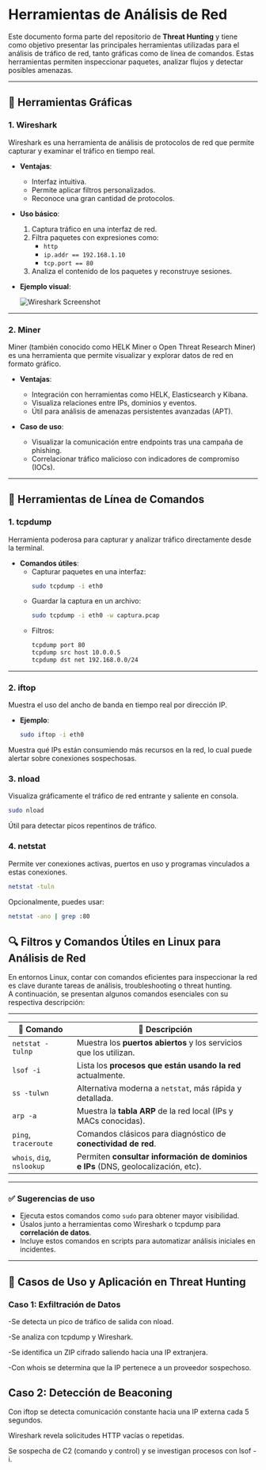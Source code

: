 # Herramientas de Análisis de Red

Este documento forma parte del repositorio de **Threat Hunting** y tiene como objetivo presentar las principales herramientas utilizadas para el análisis de tráfico de red, tanto gráficas como de línea de comandos. Estas herramientas permiten inspeccionar paquetes, analizar flujos y detectar posibles amenazas.

---

## 🧰 Herramientas Gráficas

### 1. **Wireshark**

Wireshark es una herramienta de análisis de protocolos de red que permite capturar y examinar el tráfico en tiempo real.

- **Ventajas**:
  - Interfaz intuitiva.
  - Permite aplicar filtros personalizados.
  - Reconoce una gran cantidad de protocolos.

- **Uso básico**:
  1. Captura tráfico en una interfaz de red.
  2. Filtra paquetes con expresiones como:
     - `http`
     - `ip.addr == 192.168.1.10`
     - `tcp.port == 80`
  3. Analiza el contenido de los paquetes y reconstruye sesiones.

- **Ejemplo visual**:

  ![Wireshark Screenshot](https://www.wireshark.org/docs/wsug_html/images/ws-main.png)

---

### 2. **Miner**

Miner (también conocido como HELK Miner o Open Threat Research Miner) es una herramienta que permite visualizar y explorar datos de red en formato gráfico.

- **Ventajas**:
  - Integración con herramientas como HELK, Elasticsearch y Kibana.
  - Visualiza relaciones entre IPs, dominios y eventos.
  - Útil para análisis de amenazas persistentes avanzadas (APT).

- **Caso de uso**:
  - Visualizar la comunicación entre endpoints tras una campaña de phishing.
  - Correlacionar tráfico malicioso con indicadores de compromiso (IOCs).

---

## 🔧 Herramientas de Línea de Comandos

### 1. **tcpdump**

Herramienta poderosa para capturar y analizar tráfico directamente desde la terminal.

- **Comandos útiles**:
  - Capturar paquetes en una interfaz:
    ```bash
    sudo tcpdump -i eth0
    ```
  - Guardar la captura en un archivo:
    ```bash
    sudo tcpdump -i eth0 -w captura.pcap
    ```
  - Filtros:
    ```bash
    tcpdump port 80
    tcpdump src host 10.0.0.5
    tcpdump dst net 192.168.0.0/24
    ```

---

### 2. **iftop**

Muestra el uso del ancho de banda en tiempo real por dirección IP.

- **Ejemplo**:
  ```bash
  sudo iftop -i eth0
   ```
Muestra qué IPs están consumiendo más recursos en la red, lo cual puede alertar sobre conexiones sospechosas.

### 3. nload
Visualiza gráficamente el tráfico de red entrante y saliente en consola.
 ```bash
sudo nload
 ```
Útil para detectar picos repentinos de tráfico.

### 4. netstat
Permite ver conexiones activas, puertos en uso y programas vinculados a estas conexiones.

 ```bash
netstat -tuln
 ```
Opcionalmente, puedes usar:
 ```bash
netstat -ano | grep :80
 ```
## 🔍 Filtros y Comandos Útiles en Linux para Análisis de Red

En entornos Linux, contar con comandos eficientes para inspeccionar la red es clave durante tareas de análisis, troubleshooting o threat hunting.  
A continuación, se presentan algunos comandos esenciales con su respectiva descripción:

---

| 🧩 Comando                | 💬 Descripción                                                                 |
|---------------------------|------------------------------------------------------------------------------|
| `netstat -tulnp`          | Muestra los **puertos abiertos** y los servicios que los utilizan.           |
| `lsof -i`                 | Lista los **procesos que están usando la red** actualmente.                  |
| `ss -tulwn`               | Alternativa moderna a `netstat`, más rápida y detallada.                     |
| `arp -a`                  | Muestra la **tabla ARP** de la red local (IPs y MACs conocidas).             |
| `ping`, `traceroute`     | Comandos clásicos para diagnóstico de **conectividad de red**.               |
| `whois`, `dig`, `nslookup`| Permiten **consultar información de dominios e IPs** (DNS, geolocalización, etc). |

---

### ✅ Sugerencias de uso

- Ejecuta estos comandos como `sudo` para obtener mayor visibilidad.
- Úsalos junto a herramientas como Wireshark o tcpdump para **correlación de datos**.
- Incluye estos comandos en scripts para automatizar análisis iniciales en incidentes.

---


  
## 🧠 Casos de Uso y Aplicación en Threat Hunting
### Caso 1: Exfiltración de Datos
  -Se detecta un pico de tráfico de salida con nload.

  -Se analiza con tcpdump y Wireshark.

  -Se identifica un ZIP cifrado saliendo hacia una IP extranjera.

  -Con whois se determina que la IP pertenece a un proveedor sospechoso.

## Caso 2: Detección de Beaconing
Con iftop se detecta comunicación constante hacia una IP externa cada 5 segundos.

Wireshark revela solicitudes HTTP vacías o repetidas.

Se sospecha de C2 (comando y control) y se investigan procesos con lsof -i.
